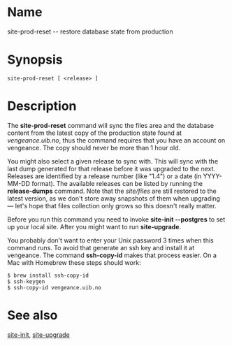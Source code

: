 # Name

site-prod-reset -- restore database state from production

# Synopsis

    site-prod-reset [ <release> ]

# Description

The **site-prod-reset** command will sync the files area and the database content
from the latest copy of the production state found at *vengeance.uib.no*, thus the command
requires that you have an account on vengeance.  The copy should never be more than 1 hour
old.

You might also select a given release to sync with.  This will sync with the
last dump generated for that release before it was upgraded to the next.
Releases are identified by a release number (like "1.4") or a date (in YYYY-MM-DD format).
The available releases can be listed by running the **release-dumps** command.
Note that the *site/files* are still restored to the latest version, as we don't
store away snapshots of them when upgrading —
let's hope that files collection only grows so this doesn't really matter.

Before you run this command you need to invoke **site-init --postgres** to set up your local site.
After you might want to run **site-upgrade**.

You probably don't want to enter your Unix password 3 times when this command runs.
To avoid that generate an ssh key and install it at vengeance.  The command **ssh-copy-id**
makes that process easier.  On a Mac with Homebrew these steps should work:

    $ brew install ssh-copy-id
    $ ssh-keygen
    $ ssh-copy-id vengeance.uib.no


# See also

[site-init](site-init.html), [site-upgrade](site-upgrade.html)

